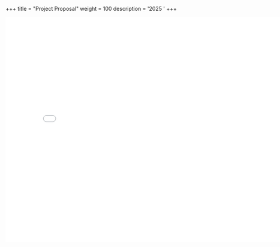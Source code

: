+++
title = "Project Proposal"
weight = 100
description = '2025 '
+++


<embed class="pdf" src="Project Proposal.pdf" alt="error" width="800" height="600">
